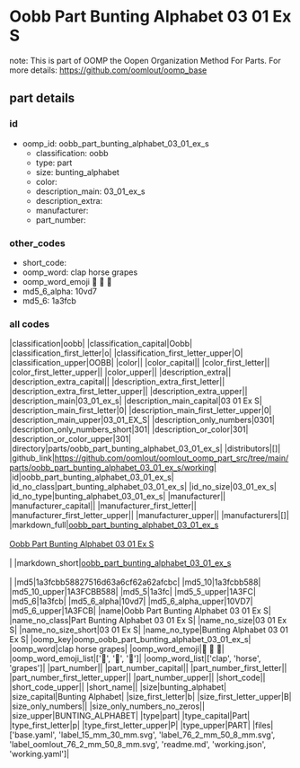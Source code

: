 # Oobb Part Bunting Alphabet 03 01 Ex S  

note: This is part of OOMP the Oopen Organization Method For Parts. For more details: https://github.com/oomlout/oomp_base

##  part details





### id
* oomp_id: oobb_part_bunting_alphabet_03_01_ex_s
  * classification: oobb
  * type: part
  * size: bunting_alphabet
  * color: 
  * description_main: 03_01_ex_s
  * description_extra: 
  * manufacturer: 
  * part_number: 

### other_codes
* short_code: 
* oomp_word: clap horse grapes
* oomp_word_emoji :clap: :horse: :grapes:
* md5_6_alpha: 10vd7
* md5_6: 1a3fcb

### all codes 
|classification|oobb|
|classification_capital|Oobb|
|classification_first_letter|o|
|classification_first_letter_upper|O|
|classification_upper|OOBB|
|color||
|color_capital||
|color_first_letter||
|color_first_letter_upper||
|color_upper||
|description_extra||
|description_extra_capital||
|description_extra_first_letter||
|description_extra_first_letter_upper||
|description_extra_upper||
|description_main|03_01_ex_s|
|description_main_capital|03 01 Ex S|
|description_main_first_letter|0|
|description_main_first_letter_upper|0|
|description_main_upper|03_01_EX_S|
|description_only_numbers|0301|
|description_only_numbers_short|301|
|description_or_color|301|
|description_or_color_upper|301|
|directory|parts/oobb_part_bunting_alphabet_03_01_ex_s|
|distributors|[]|
|github_link|https://github.com/oomlout/oomlout_oomp_part_src/tree/main/parts/oobb_part_bunting_alphabet_03_01_ex_s/working|
|id|oobb_part_bunting_alphabet_03_01_ex_s|
|id_no_class|part_bunting_alphabet_03_01_ex_s|
|id_no_size|03_01_ex_s|
|id_no_type|bunting_alphabet_03_01_ex_s|
|manufacturer||
|manufacturer_capital||
|manufacturer_first_letter||
|manufacturer_first_letter_upper||
|manufacturer_upper||
|manufacturers|[]|
|markdown_full|[oobb_part_bunting_alphabet_03_01_ex_s](https://github.com/oomlout/oomlout_oomp_part_src/tree/main/parts/oobb_part_bunting_alphabet_03_01_ex_s/working)<br>[](https://github.com/oomlout/oomlout_oomp_part_src/tree/main/parts/oobb_part_bunting_alphabet_03_01_ex_s/working)<br>[Oobb Part Bunting Alphabet 03 01 Ex S](https://github.com/oomlout/oomlout_oomp_part_src/tree/main/parts/oobb_part_bunting_alphabet_03_01_ex_s/working)<br><br>|
|markdown_short|[oobb_part_bunting_alphabet_03_01_ex_s](https://github.com/oomlout/oomlout_oomp_part_src/tree/main/parts/oobb_part_bunting_alphabet_03_01_ex_s/working)<br><br>|
|md5|1a3fcbb58827516d63a6cf62a62afcbc|
|md5_10|1a3fcbb588|
|md5_10_upper|1A3FCBB588|
|md5_5|1a3fc|
|md5_5_upper|1A3FC|
|md5_6|1a3fcb|
|md5_6_alpha|10vd7|
|md5_6_alpha_upper|10VD7|
|md5_6_upper|1A3FCB|
|name|Oobb Part Bunting Alphabet 03 01 Ex S|
|name_no_class|Part Bunting Alphabet 03 01 Ex S|
|name_no_size|03 01 Ex S|
|name_no_size_short|03 01 Ex S|
|name_no_type|Bunting Alphabet 03 01 Ex S|
|oomp_key|oomp_oobb_part_bunting_alphabet_03_01_ex_s|
|oomp_word|clap horse grapes|
|oomp_word_emoji|:clap: :horse: :grapes:|
|oomp_word_emoji_list|[':clap:', ':horse:', ':grapes:']|
|oomp_word_list|['clap', 'horse', 'grapes']|
|part_number||
|part_number_capital||
|part_number_first_letter||
|part_number_first_letter_upper||
|part_number_upper||
|short_code||
|short_code_upper||
|short_name||
|size|bunting_alphabet|
|size_capital|Bunting Alphabet|
|size_first_letter|b|
|size_first_letter_upper|B|
|size_only_numbers||
|size_only_numbers_no_zeros||
|size_upper|BUNTING_ALPHABET|
|type|part|
|type_capital|Part|
|type_first_letter|p|
|type_first_letter_upper|P|
|type_upper|PART|
|files|['base.yaml', 'label_15_mm_30_mm.svg', 'label_76_2_mm_50_8_mm.svg', 'label_oomlout_76_2_mm_50_8_mm.svg', 'readme.md', 'working.json', 'working.yaml']|
